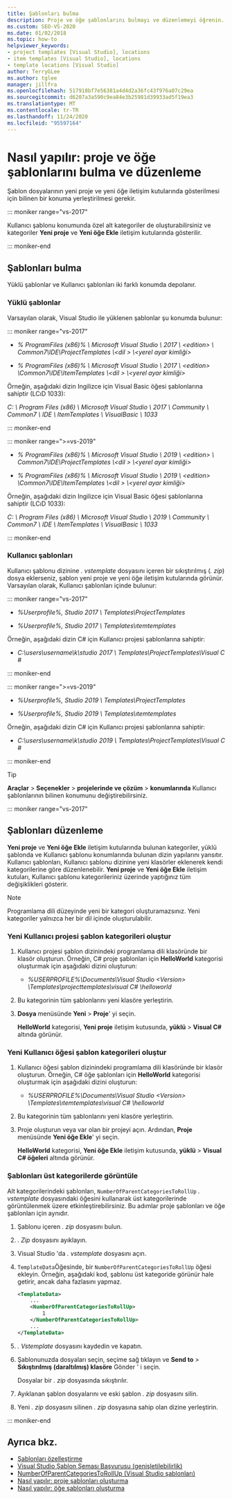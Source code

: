 ```yaml
---
title: Şablonları bulma
description: Proje ve öğe şablonlarını bulmayı ve düzenlemeyi öğrenin.
ms.custom: SEO-VS-2020
ms.date: 01/02/2018
ms.topic: how-to
helpviewer_keywords:
- project templates [Visual Studio], locations
- item templates [Visual Studio], locations
- template locations [Visual Studio]
author: TerryGLee
ms.author: tglee
manager: jillfra
ms.openlocfilehash: 517918bf7e56381a4d4d2a36fc43f976a07c29ea
ms.sourcegitcommit: d6207a3a590c9ea84e3b25981d39933ad5f19ea3
ms.translationtype: MT
ms.contentlocale: tr-TR
ms.lasthandoff: 11/24/2020
ms.locfileid: "95597164"
---
```

# <a name="how-to-locate-and-organize-project-and-item-templates"></a>Nasıl yapılır: proje ve öğe şablonlarını bulma ve düzenleme

Şablon dosyalarının yeni proje ve yeni öğe iletişim kutularında gösterilmesi için bilinen bir konuma yerleştirilmesi gerekir.

::: moniker range="vs-2017"

Kullanıcı şablonu konumunda özel alt kategoriler de oluşturabilirsiniz ve kategoriler **Yeni proje** ve **Yeni öğe Ekle** iletişim kutularında gösterilir.

::: moniker-end

## <a name="locate-templates"></a>Şablonları bulma

Yüklü şablonlar ve Kullanıcı şablonları iki farklı konumda depolanır.

### <a name="installed-templates"></a>Yüklü şablonlar

Varsayılan olarak, Visual Studio ile yüklenen şablonlar şu konumda bulunur:

::: moniker range="vs-2017"

- *% ProgramFiles (x86)% \\ Microsoft Visual Studio \\ 2017 \\ \<edition> \\ Common7\IDE\ProjectTemplates \\<dil \> \\<yerel ayar kimliği\>*

- *% ProgramFiles (x86)% \\ Microsoft Visual Studio \\ 2017 \\ \<edition> \Common7\IDE\ItemTemplates \\<dil \> \\<yerel ayar kimliği\>*

Örneğin, aşağıdaki dizin Ingilizce için Visual Basic öğesi şablonlarına sahiptir (LCıD 1033):

*C: \\ Program Files (x86) \\ Microsoft Visual Studio \\ 2017 \\ Community \\ Common7 \\ IDE \\ ItemTemplates \\ VisualBasic \\ 1033*

::: moniker-end

::: moniker range=">=vs-2019"

- *% ProgramFiles (x86)% \\ Microsoft Visual Studio \\ 2019 \\ \<edition> \\ Common7\IDE\ProjectTemplates \\<dil \> \\<yerel ayar kimliği\>*

- *% ProgramFiles (x86)% \\ Microsoft Visual Studio \\ 2019 \\ \<edition> \Common7\IDE\ItemTemplates \\<dil \> \\<yerel ayar kimliği\>*

Örneğin, aşağıdaki dizin Ingilizce için Visual Basic öğesi şablonlarına sahiptir (LCıD 1033):

*C: \\ Program Files (x86) \\ Microsoft Visual Studio \\ 2019 \\ Community \\ Common7 \\ IDE \\ ItemTemplates \\ VisualBasic \\ 1033*

::: moniker-end

### <a name="user-templates"></a>Kullanıcı şablonları

Kullanıcı şablonu dizinine *. vstemplate* dosyasını içeren bir sıkıştırılmış (*. zip*) dosya eklerseniz, şablon yeni proje ve yeni öğe iletişim kutularında görünür. Varsayılan olarak, Kullanıcı şablonları içinde bulunur:

::: moniker range="vs-2017"

- *%Userprofile%\, Studio 2017 \ Templates\ProjectTemplates*

- *%Userprofile%\, Studio 2017 \ Templates\ıtemtemplates*

Örneğin, aşağıdaki dizin C# için Kullanıcı projesi şablonlarına sahiptir:

- *C:\users\username\k\studio 2017 \ Templates\ProjectTemplates\Visual C #*

::: moniker-end

::: moniker range=">=vs-2019"

- *%Userprofile%\, Studio 2019 \ Templates\ProjectTemplates*

- *%Userprofile%\, Studio 2019 \ Templates\ıtemtemplates*

Örneğin, aşağıdaki dizin C# için Kullanıcı projesi şablonlarına sahiptir:

- *C:\users\username\k\studio 2019 \ Templates\ProjectTemplates\Visual C #*

::: moniker-end

> [!TIP]
> **Araçlar**  >  **Seçenekler**  >  **projelerinde ve çözüm**  >  **konumlarında** Kullanıcı şablonlarının bilinen konumunu değiştirebilirsiniz.

::: moniker range="vs-2017"

## <a name="organize-templates"></a>Şablonları düzenleme

**Yeni proje** ve **Yeni öğe Ekle** iletişim kutularında bulunan kategoriler, yüklü şablonda ve Kullanıcı şablonu konumlarında bulunan dizin yapılarını yansıtır. Kullanıcı şablonları, Kullanıcı şablonu dizinine yeni klasörler eklenerek kendi kategorilerine göre düzenlenebilir. **Yeni proje** ve **Yeni öğe Ekle** iletişim kutuları, Kullanıcı şablonu kategorileriniz üzerinde yaptığınız tüm değişiklikleri gösterir.

> [!NOTE]
> Programlama dili düzeyinde yeni bir kategori oluşturamazsınız. Yeni kategoriler yalnızca her bir dil içinde oluşturulabilir.

### <a name="create-new-user-project-template-categories"></a>Yeni Kullanıcı projesi şablon kategorileri oluştur

1. Kullanıcı projesi şablon dizinindeki programlama dili klasöründe bir klasör oluşturun. Örneğin, C# proje şablonları için **HelloWorld** kategorisi oluşturmak için aşağıdaki dizini oluşturun:

    - *\%USERPROFILE%\Documents\Visual Studio \<Version\> \Templates\projecttemplates\visual C# \helloworld*

1. Bu kategorinin tüm şablonlarını yeni klasöre yerleştirin.

1. **Dosya** menüsünde **Yeni** > **Proje**' yi seçin.

   **HelloWorld** kategorisi, **Yeni proje** iletişim kutusunda, **yüklü** > **Visual C#** altında görünür.

### <a name="create-new-user-item-template-categories"></a>Yeni Kullanıcı öğesi şablon kategorileri oluştur

1. Kullanıcı öğesi şablon dizinindeki programlama dili klasöründe bir klasör oluşturun. Örneğin, C# öğe şablonları için **HelloWorld** kategorisi oluşturmak için aşağıdaki dizini oluşturun:

    - *\%USERPROFILE%\Documents\Visual Studio \<Version\> \Templates\ıtemtemplates\visual C# \helloworld*

1. Bu kategorinin tüm şablonlarını yeni klasöre yerleştirin.

1. Proje oluşturun veya var olan bir projeyi açın. Ardından, **Proje** menüsünde **Yeni öğe Ekle**' yi seçin.

   **HelloWorld** kategorisi, **Yeni öğe Ekle** iletişim kutusunda, **yüklü** > **Visual C# öğeleri** altında görünür.

### <a name="display-templates-in-parent-categories"></a>Şablonları üst kategorilerde görüntüle

Alt kategorilerindeki şablonları, `NumberOfParentCategoriesToRollUp` *. vstemplate* dosyasındaki öğesini kullanarak üst kategorilerinde görüntülenmek üzere etkinleştirebilirsiniz. Bu adımlar proje şablonları ve öğe şablonları için aynıdır.

1. Şablonu içeren *. zip* dosyasını bulun.

1. *. Zip* dosyasını ayıklayın.

1. Visual Studio 'da *. vstemplate* dosyasını açın.

1. `TemplateData`Öğesinde, bir `NumberOfParentCategoriesToRollUp` öğesi ekleyin. Örneğin, aşağıdaki kod, şablonu üst kategoride görünür hale getirir, ancak daha fazlasını yapmaz.

    ```xml
    <TemplateData>
        ...
        <NumberOfParentCategoriesToRollUp>
            1
        </NumberOfParentCategoriesToRollUp>
        ...
    </TemplateData>
    ```

1. *. Vstemplate* dosyasını kaydedin ve kapatın.

1. Şablonunuzda dosyaları seçin, seçime sağ tıklayın ve **Send to** > **Sıkıştırılmış (daraltılmış) klasöre** Gönder ' i seçin.

   Dosyalar bir *. zip* dosyasında sıkıştırılır.

1. Ayıklanan şablon dosyalarını ve eski şablon *. zip* dosyasını silin.

1. Yeni *. zip* dosyasını silinen *. zip* dosyasına sahip olan dizine yerleştirin.

::: moniker-end

## <a name="see-also"></a>Ayrıca bkz.

- [Şablonları özelleştirme](../ide/customizing-project-and-item-templates.md)
- [Visual Studio Şablon Şeması Başvurusu (genişletilebilirlik)](../extensibility/visual-studio-template-schema-reference.md)
- [NumberOfParentCategoriesToRollUp (Visual Studio şablonları)](../extensibility/numberofparentcategoriestorollup-visual-studio-templates.md)
- [Nasıl yapılır: proje şablonları oluşturma](../ide/how-to-create-project-templates.md)
- [Nasıl yapılır: öğe şablonları oluşturma](../ide/how-to-create-item-templates.md)
